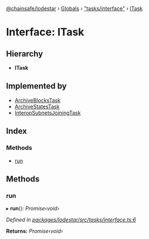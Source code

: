 [@chainsafe/lodestar](../README.md) › [Globals](../globals.md) › ["tasks/interface"](../modules/_tasks_interface_.md) › [ITask](_tasks_interface_.itask.md)

# Interface: ITask

## Hierarchy

* **ITask**

## Implemented by

* [ArchiveBlocksTask](../classes/_tasks_tasks_archiveblocks_.archiveblockstask.md)
* [ArchiveStatesTask](../classes/_tasks_tasks_archivestates_.archivestatestask.md)
* [InteropSubnetsJoiningTask](../classes/_tasks_tasks_interopsubnetsjoiningtask_.interopsubnetsjoiningtask.md)

## Index

### Methods

* [run](_tasks_interface_.itask.md#run)

## Methods

###  run

▸ **run**(): *Promise‹void›*

*Defined in [packages/lodestar/src/tasks/interface.ts:6](https://github.com/ChainSafe/lodestar/blob/bd8798297/packages/lodestar/src/tasks/interface.ts#L6)*

**Returns:** *Promise‹void›*
